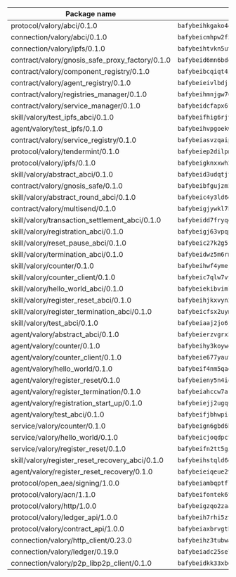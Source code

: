 | Package name                                                  | Package hash                                                  |
| ------------------------------------------------------------- | ------------------------------------------------------------- |
| protocol/valory/abci/0.1.0                                    | `bafybeihkgako44fzgurcv4hgbems4ptdtosae4lopnnr75eczb6kx3x2lm` |
| connection/valory/abci/0.1.0                                  | `bafybeicmhpw2f5c3vds6lwlv2q4fa5nd6zonnvgdretrwfly7ylpiofdqq` |
| connection/valory/ipfs/0.1.0                                  | `bafybeihtvkn5uv3ibumme7zzmrxx7iehc6lnjhil726h2jidpdzzjnd5ay` |
| contract/valory/gnosis_safe_proxy_factory/0.1.0               | `bafybeid6mn6bdqory2v5ch4oqeqbp22njlrx77hq3u4k6xjrdtebgc472e` |
| contract/valory/component_registry/0.1.0                      | `bafybeibcqiqt4zvpoqgcx5w55ozvu75uhrmqlk6l4pgmft3h5e53yein3i` |
| contract/valory/agent_registry/0.1.0                          | `bafybeieivlbdjsvg4guh5ntxwn3afkfgwpd6vb5gpr3e2qizbko37stsvq` |
| contract/valory/registries_manager/0.1.0                      | `bafybeihmnjgw764eftqk7dk65ba2un6qifmi2mfcmxjziaecusznegze3i` |
| contract/valory/service_manager/0.1.0                         | `bafybeidcfapx6fneknzg66snljmkdzptr4vjacoa3zsjjg36gpabuzbjka` |
| skill/valory/test_ipfs_abci/0.1.0                             | `bafybeifhig6rjvljbv5a6h6bj2ktojso5ugcy2whdjoej6fyzevuoyr6sq` |
| agent/valory/test_ipfs/0.1.0                                  | `bafybeihvpgoekw6dlcr4k6f7sdxsybtajsd6fwak4dhxv4v4wjkxzb2gty` |
| contract/valory/service_registry/0.1.0                        | `bafybeiasvzqaipsfkgtaxtcxejen7c2unpt5jlkc47ydehqbelqsgoanea` |
| protocol/valory/tendermint/0.1.0                              | `bafybeiep2dilpmu3je4z2kq7yc7l6n7ax5knwfax2ufvmnflt3uj2wrbju` |
| protocol/valory/ipfs/0.1.0                                    | `bafybeigknxxwh2xts7ijbacils4a4cgq7jhcdvwahshbw22zw5hnncsfla` |
| skill/valory/abstract_abci/0.1.0                              | `bafybeid3udqtjtl4txht2z3tm3z3mr2nqtoddtno3u3urxjqjbbpqeelli` |
| contract/valory/gnosis_safe/0.1.0                             | `bafybeibfgujzm23e2owls6pqyro5jvzpketidqwqpabf47xvlbpglhcmpe` |
| skill/valory/abstract_round_abci/0.1.0                        | `bafybeic4y3ld6d7ffoq7vompxsoswjpr57fktdsiay4secq5bjrwgxztji` |
| contract/valory/multisend/0.1.0                               | `bafybeigjywkl7hydjsrkogob3xebj2ifhqwmfhhxoeyrndzhhxi5u6amey` |
| skill/valory/transaction_settlement_abci/0.1.0                | `bafybeidd7fryqezfzn6joy5pqixdsq3alnagzmg24qkava2bfojrrr5tge` |
| skill/valory/registration_abci/0.1.0                          | `bafybeigj63vpqprs7qcstxmnoubozmraxe7dowyaf2bmwojbgjfvcv3ea4` |
| skill/valory/reset_pause_abci/0.1.0                           | `bafybeic27k2g5ktiadkck7djtz6tespuyegumtvieezjb3qkm6g4cjpf5a` |
| skill/valory/termination_abci/0.1.0                           | `bafybeidwz5m6rmll2ot4ua3kyhhhm3eu2tk5oenonhxibb63ovlqwtozji` |
| skill/valory/counter/0.1.0                                    | `bafybeihwf4ymejsriovlv3qqwyf3bkjifsb4ssaogwdgvs37dbwltoj27u` |
| skill/valory/counter_client/0.1.0                             | `bafybeic7qlw7vyovllmu35rb3cag4afduemo6ulr7sfkxtwtrjhlb2a5cq` |
| skill/valory/hello_world_abci/0.1.0                           | `bafybeiekibvimlwviy5vmavwjerxvjtkg26kuymyxpq6tqqhudp6vmfhma` |
| skill/valory/register_reset_abci/0.1.0                        | `bafybeihjkxvyn2cs24tkivuiuk6ftma2fhbtyptm5vp47ulh7jyesjma6e` |
| skill/valory/register_termination_abci/0.1.0                  | `bafybeicfsx2uymbu7kj2ztwoei4nztqdw6by4ouprzyrgkuui5ncemsq2e` |
| skill/valory/test_abci/0.1.0                                  | `bafybeiaaj2jo6j5qoyzflnpzouupscj4zsh4mkfzhprsqgmmtkqq65apny` |
| agent/valory/abstract_abci/0.1.0                              | `bafybeierzvgrx5upenpopjalmikizzdrqu4ewtinkwgtqj5idqyqscqhqa` |
| agent/valory/counter/0.1.0                                    | `bafybeihy3koywek4kpg2r2jch6rtqootosyvdhjvl5m2okrk24ypioorvm` |
| agent/valory/counter_client/0.1.0                             | `bafybeie677yaut6uin223s45wpvehq6x3fkup46lbj66kjv62c4wfqolwa` |
| agent/valory/hello_world/0.1.0                                | `bafybeif4nm5qagepqqmcl4ty23mzmqshzfz7ycaznw65xy42welroms4na` |
| agent/valory/register_reset/0.1.0                             | `bafybeieny5n4iqcrg7raqmiyg42g5wapdja4j55bgb2ykghjfb3oxz25fy` |
| agent/valory/register_termination/0.1.0                       | `bafybeiahccw7akq7vtde2t7osyal6k7ewtq3cvjkqhleqnb6vfkcefsc4u` |
| agent/valory/registration_start_up/0.1.0                      | `bafybeiejj2ugquigsvy7eok2ubpjccqatjs6ok2n7jd4sd3scbcp55pp7i` |
| agent/valory/test_abci/0.1.0                                  | `bafybeifjbhwpicahlwuk7f52hcjriy4cxa2uoq4wj7qa5h55vj7moj7enq` |
| service/valory/counter/0.1.0                                  | `bafybeign6gbd6bjb6jxcazce4r5iq54hq57csbalyoxpko6vybzul3eiiq` |
| service/valory/hello_world/0.1.0                              | `bafybeicjoqdpct7xhfmvjykxh3ul26bizmmnctuqtcb5tro5d3a23sqvje` |
| service/valory/register_reset/0.1.0                           | `bafybeifn2tt5ginm2xzajup52kzzhsmkx2eqtf2t7hjzb4ts5i7splhtfa` |
| skill/valory/register_reset_recovery_abci/0.1.0               | `bafybeihstqld6e5aswzk7huweiefwcacrn365luv4epoyb32ec6xraqfhi` |
| agent/valory/register_reset_recovery/0.1.0                    | `bafybeieiqeue2vkr66qr5h7xzy5cxzft34xyfvfxrlu5aqipdu4grvew2q` |
| protocol/open_aea/signing/1.0.0                               | `bafybeiambqptflge33eemdhis2whik67hjplfnqwieoa6wblzlaf7vuo44` |
| protocol/valory/acn/1.1.0                                     | `bafybeifontek6tvaecatoauiule3j3id6xoktpjubvuqi3h2jkzqg7zh7a` |
| protocol/valory/http/1.0.0                                    | `bafybeigzqo2zaakcjtzzsm6dh4x73v72xg6ctk6muyp5uq5ueb7y34fbxy` |
| protocol/valory/ledger_api/1.0.0                              | `bafybeih7rhi5zvfvwakx5ifgxsz2cfipeecsh7bm3gnudjxtvhrygpcftq` |
| protocol/valory/contract_api/1.0.0                            | `bafybeiaxbrvgtbdrh4lslskuxyp4awyr4whcx3nqq5yrr6vimzsxg5dy64` |
| connection/valory/http_client/0.23.0                          | `bafybeihz3tubwado7j3wlivndzzuj3c6fdsp4ra5r3nqixn3ufawzo3wii` |
| connection/valory/ledger/0.19.0                               | `bafybeiadc25se7dgnn4mufztwpzdono4xsfs45qknzdqyi3gckn6ccuv44` |
| connection/valory/p2p_libp2p_client/0.1.0                     | `bafybeidkk33xbga54szmitk6uwsi3ef56hbbdbuasltqtiyki34hgfpnxa` |
